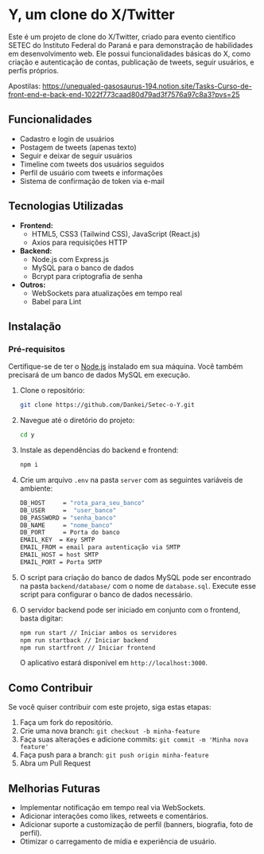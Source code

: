 # Y, um clone do X/Twitter

Este é um projeto de clone do X/Twitter, criado para evento científico SETEC do Instituto Federal do Paraná e para demonstração de habilidades em desenvolvimento web. Ele possui funcionalidades básicas do X, como criação e autenticação de contas, publicação de tweets, seguir usuários, e perfis próprios.

Apostilas: https://unequaled-gasosaurus-194.notion.site/Tasks-Curso-de-front-end-e-back-end-1022f773caad80d79ad3f7576a97c8a3?pvs=25

## Funcionalidades

- Cadastro e login de usuários
- Postagem de tweets (apenas texto)
- Seguir e deixar de seguir usuários
- Timeline com tweets dos usuários seguidos
- Perfil de usuário com tweets e informações
- Sistema de confirmação de token via e-mail

## Tecnologias Utilizadas

- **Frontend:**
  - HTML5, CSS3 (Tailwind CSS), JavaScript (React.js)
  - Axios para requisições HTTP
- **Backend:**
  - Node.js com Express.js
  - MySQL para o banco de dados
  - Bcrypt para criptografia de senha
- **Outros:**
  - WebSockets para atualizações em tempo real
  - Babel para Lint

## Instalação

### Pré-requisitos

Certifique-se de ter o [Node.js](https://nodejs.org/) instalado em sua máquina. Você também precisará de um banco de dados MySQL em execução. 

1. Clone o repositório:

    ```bash
    git clone https://github.com/Dankei/Setec-o-Y.git
    ```

2. Navegue até o diretório do projeto:

    ```bash
    cd y
    ```

3. Instale as dependências do backend e frontend:

    ```bash
    npm i
    ```

4. Crie um arquivo `.env` na pasta `server` com as seguintes variáveis de ambiente:

    ```bash
    DB_HOST     = "rota_para_seu_banco"
    DB_USER     =  "user_banco"
    DB_PASSWORD = "senha_banco"
    DB_NAME     = "nome_banco"
    DB_PORT     = Porta do banco
    EMAIL_KEY  = Key SMTP
    EMAIL_FROM = email para autenticação via SMTP
    EMAIL_HOST = host SMTP
    EMAIL_PORT = Porta SMTP
    ```

5. O script para criação do banco de dados MySQL pode ser encontrado na pasta `backend/database/` com o nome de `database.sql`. Execute esse script para configurar o banco de dados necessário.

6. O servidor backend pode ser iniciado em conjunto com o frontend, basta digitar:

    ```bash
    npm run start // Iniciar ambos os servidores
    npm run startback // Iniciar backend
    npm run startfront // Iniciar frontend
    ```

    O aplicativo estará disponível em `http://localhost:3000`.

## Como Contribuir

Se você quiser contribuir com este projeto, siga estas etapas:

1. Faça um fork do repositório.
2. Crie uma nova branch: `git checkout -b minha-feature`
3. Faça suas alterações e adicione commits: `git commit -m 'Minha nova feature'`
4. Faça push para a branch: `git push origin minha-feature`
5. Abra um Pull Request

## Melhorias Futuras

- Implementar notificação em tempo real via WebSockets.
- Adicionar interações como likes, retweets e comentários.
- Adicionar suporte a customização de perfil (banners, biografia, foto de perfil).
- Otimizar o carregamento de mídia e experiência de usuário.
